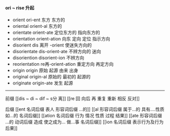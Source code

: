 #### ori ~ rise 升起

- orient  ori-ent 东方 东方的
- oriental orient-al 东方的
- orientate orient-ate 定位东方的 指向东方的
- orientation orient-ation 向东 定向 定位 指示方向
- disorient dis 离开 -orient 使迷失方向的
- disorientate dis-orient-ate 不辨方向的 迷向
- disoriention disorient-ion 不辨方向
- reorientation re再-orient-ation 重定方向 再定方向 
- origin origin 原始 起源 由来  出身
- original origin-al 原始的 最初的 起源的
- originate origin-ate 发生 起源

---
前缀
[[dis  ~ di ~ dif ~ s分 离]]
[[re  回 向后  再 重复 重新 相反 反对]]

后缀
[[ent 名词后缀  表人 形容词后缀 ...的]]
[[al 形容词后缀   属于...的  具有....性质  如...的   名词后缀]]
[[ation 名词后缀  行为 情况 性质 过程 结果]]
[[ate 形容词后缀  ...的 动词后缀 造成 使之成为... 做...事 名词后缀]]
[[ion  名词后缀 表示行为及行为后果]]
